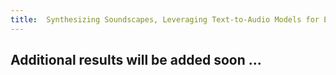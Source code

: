 ```yaml
---
title:  Synthesizing Soundscapes, Leveraging Text-to-Audio Models for Environmental Sound Classification
---
```


## Additional results will be added soon ... 